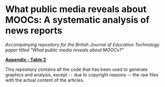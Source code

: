What public media reveals about MOOCs: A systematic analysis of news reports
=====================

*Accompanying repository for the British Journal of Education Technology paper titled "What public media reveals about MOOCs?"*

**[Appendix - Table 2](http://htmlpreview.github.io/?https://github.com/kovanovic/moocs_in_public_media/blob/master/topic_terms.html)**

This repository contains all the code that has been used to generate
graphics and analysis, except -- due to copyright reasons -- the raw
files with the actual content of the articles.
